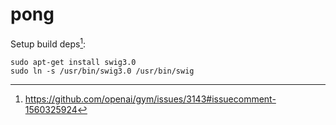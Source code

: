 # pong

Setup build deps[^1]:
```
sudo apt-get install swig3.0
sudo ln -s /usr/bin/swig3.0 /usr/bin/swig
```

[^1]: https://github.com/openai/gym/issues/3143#issuecomment-1560325924